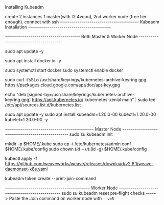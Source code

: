 Installing Kubeadm

create 2 instances 1 master(with t2.4vcpu), 2nd worker node (free tier enough).
connect with ssh
---------------------------------------- Kubeadm Installation ------------------------------------------ 

-------------------------------------- Both Master & Worker Node ---------------------------------------

sudo apt update -y


sudo apt install docker.io -y

sudo systemctl start docker
sudo systemctl enable docker

sudo curl -fsSLo /usr/share/keyrings/kubernetes-archive-keyring.gpg https://packages.cloud.google.com/apt/doc/apt-key.gpg

echo "deb [signed-by=/usr/share/keyrings/kubernetes-archive-keyring.gpg] https://apt.kubernetes.io/ kubernetes-xenial main" | sudo tee /etc/apt/sources.list.d/kubernetes.list

sudo apt update -y
sudo apt install kubeadm=1.20.0-00 kubectl=1.20.0-00 kubelet=1.20.0-00 -y

--------------------------------------------- Master Node -------------------------------------------------- 
sudo su
kubeadm init

  mkdir -p $HOME/.kube
  sudo cp -i /etc/kubernetes/admin.conf $HOME/.kube/config
  sudo chown $(id -u):$(id -g) $HOME/.kube/config
  
kubectl apply -f https://github.com/weaveworks/weave/releases/download/v2.8.1/weave-daemonset-k8s.yaml

kubeadm token create --print-join-command
  
  
------------------------------------------- Worker Node ------------------------------------------------ 
sudo su
kubeadm reset pre-flight checks
-----> Paste the Join command on worker node with `--v=5`
